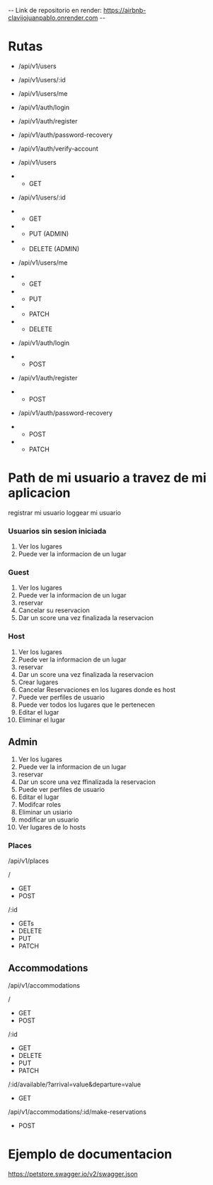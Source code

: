 -- Link de repositorio en render: https://airbnb-clavijojuanpablo.onrender.com -- 

# Rutas

- /api/v1/users
- /api/v1/users/:id
- /api/v1/users/me

- /api/v1/auth/login
- /api/v1/auth/register
- /api/v1/auth/password-recovery
- /api/v1/auth/verify-account

- /api/v1/users
- - GET 

- /api/v1/users/:id
- - GET  
- - PUT (ADMIN)
- - DELETE (ADMIN)

- /api/v1/users/me
- - GET
- - PUT
- - PATCH
- - DELETE

- /api/v1/auth/login
- - POST

- /api/v1/auth/register
- - POST

- /api/v1/auth/password-recovery
- - POST 
- - PATCH

# Path de mi usuario a travez de mi aplicacion

registrar mi usuario
loggear mi usuario

### Usuarios sin sesion iniciada

1. Ver los lugares
2. Puede ver la informacion de un lugar

### Guest

1. Ver los lugares
2. Puede ver la informacion de un lugar
3. reservar
4. Cancelar su reservacion
5. Dar un score una vez finalizada la reservacion 
### Host 

1. Ver los lugares
2. Puede ver la informacion de un lugar
3. reservar
4. Dar un score una vez finalizada la reservacion 
5. Crear lugares
6. Cancelar Reservaciones en los lugares donde es host
7. Puede ver perfiles de usuario
8. Puede ver todos los lugares que le pertenecen
9. Editar el lugar
10. Eliminar el lugar

## Admin

1. Ver los lugares
2. Puede ver la informacion de un lugar
3. reservar
4. Dar un score una vez ffinalizada la reservacion 
5. Puede ver perfiles de usuario
7. Editar el lugar
8.  Modifcar roles
9. Eliminar un usiario
10. modificar un  usuario
11. Ver lugares de lo hosts

### Places
/api/v1/places

/
- GET
- POST

/:id
- GETs
- DELETE
- PUT
- PATCH

## Accommodations

/api/v1/accommodations

/
- GET
- POST

/:id
- GET
- DELETE
- PUT
- PATCH

/:id/available/?arrival=value&departure=value
- GET 

/api/v1/accommodations/:id/make-reservations
- POST

# Ejemplo de documentacion
https://petstore.swagger.io/v2/swagger.json